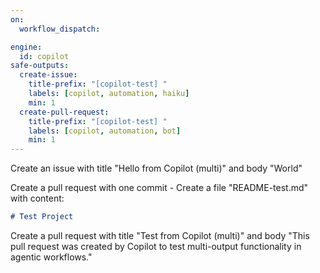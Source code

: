 ```yaml
---
on:
  workflow_dispatch:

engine:
  id: copilot
safe-outputs:
  create-issue:
    title-prefix: "[copilot-test] "
    labels: [copilot, automation, haiku]
    min: 1
  create-pull-request:
    title-prefix: "[copilot-test] "
    labels: [copilot, automation, bot]
    min: 1
---
```


Create an issue with title "Hello from Copilot (multi)" and body "World"

Create a pull request with one commit - Create a file "README-test.md" with content:
   ```markdown
   # Test Project
   ```

Create a pull request with title "Test from Copilot (multi)" and body "This pull request was created by Copilot to test multi-output functionality in agentic workflows."